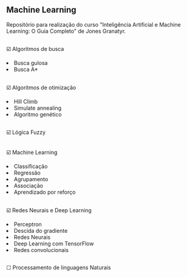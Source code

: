 ## Machine Learning
Repositório para realização do curso "Inteligência Artificial e Machine Learning: O Guia Completo" de Jones Granatyr.

##
☑️ Algoritmos de busca
<li> Busca gulosa
<li> Busca A*

##
☑️ Algoritmos de otimização
<li> Hill Climb
<li> Simulate annealing
<li> Algoritmo genético

##
☑️ Lógica Fuzzy

##
☑️ Machine Learning
<li> Classificação
<li> Regressão
<li> Agrupamento
<li> Associação
<li> Aprendizado por reforço

##
☑️ Redes Neurais e Deep Learning
<li> Perceptron
<li> Descida do gradiente
<li> Redes Neurais
<li> Deep Learning com TensorFlow
<li> Redes convolucionais

##
☐ Processamento de linguagens Naturais
